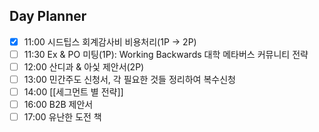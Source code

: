## Day Planner
- [x] 11:00 시드팁스 회계감사비 비용처리(1P → 2P)
- [ ] 11:30 Ex & PO 미팅(1P): Working Backwards 대학 메타버스 커뮤니티 전략
- [ ] 12:00 산디과 & 아싳 제안서(2P)
- [ ] 13:00 민간주도 신청서, 각 필요한 것들 정리하여 복수신청
- [ ] 14:00 [[세그먼트 별 전략]]
- [ ] 16:00 B2B 제안서
- [ ] 17:00 유난한 도전 책